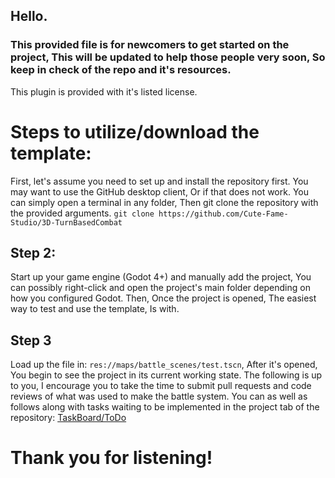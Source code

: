 ## Hello. 
### This provided file is for newcomers to get started on the project, This will be updated to help those people very soon, So keep in check of the repo and it's resources.

This plugin is provided with it's listed license. 
# Steps to utilize/download the template:
First, let's assume you need to set up and install the repository first. You may want to use the GitHub desktop client, Or if that does not work. You can simply open a terminal in any folder, Then git clone the repository with the provided arguments. 
```git clone https://github.com/Cute-Fame-Studio/3D-TurnBasedCombat```

## Step 2:
Start up your game engine (Godot 4+) and manually add the project, You can possibly right-click and open the project's main folder depending on how you configured Godot. Then, Once the project is opened, The easiest way to test and use the template, Is with.

## Step 3
Load up the file in: ```res://maps/battle_scenes/test.tscn```, After it's opened, You begin to see the project in its current working state. The following is up to you, I encourage you to take the time to submit pull requests and code reviews of what was used to make the battle system. You can as well as follows along with tasks waiting to be implemented in the project tab of the repository: [TaskBoard/ToDo](https://github.com/orgs/Cute-Fame-Studio/projects/2)

# Thank you for listening!
